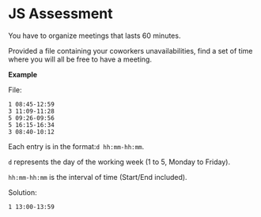 # JS Assessment

You have to organize meetings that lasts 60 minutes.

Provided a file containing your coworkers unavailabilities, find a set of time
where you will all be free to have a meeting.

**Example**

File:

```
1 08:45-12:59
3 11:09-11:28
5 09:26-09:56
5 16:15-16:34
3 08:40-10:12
```

Each entry is in the format:`d hh:mm-hh:mm`.

`d` represents the day of the working week (1 to 5, Monday to Friday).

`hh:mm-hh:mm` is the interval of time (Start/End included).

Solution:

```
1 13:00-13:59
```
